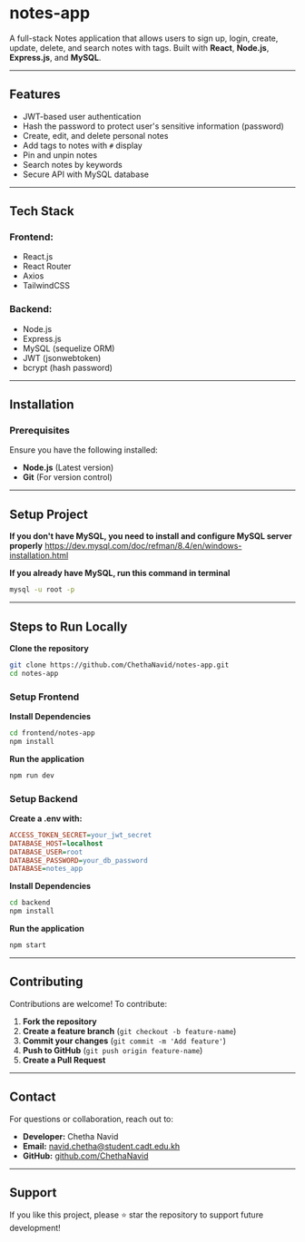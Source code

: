 # notes-app

A full-stack Notes application that allows users to sign up, login, create, update, delete, and search notes with tags. Built with **React**, **Node.js**, **Express.js**, and **MySQL**.

---

## Features

- JWT-based user authentication
- Hash the password to protect user's sensitive information (password)
- Create, edit, and delete personal notes
- Add tags to notes with `#` display
- Pin and unpin notes
- Search notes by keywords
- Secure API with MySQL database

---

## Tech Stack

### Frontend:
- React.js
- React Router
- Axios
- TailwindCSS

### Backend:
- Node.js
- Express.js
- MySQL (sequelize ORM)
- JWT (jsonwebtoken)
- bcrypt (hash password)

---

## Installation
### Prerequisites

Ensure you have the following installed:
- **Node.js** (Latest version)
- **Git** (For version control)

---

## Setup Project

**If you don't have MySQL, you need to install and configure MySQL server properly**
https://dev.mysql.com/doc/refman/8.4/en/windows-installation.html

**If you already have MySQL, run this command in terminal**
```bash
mysql -u root -p
```

---

## Steps to Run Locally

**Clone the repository** 
```bash
git clone https://github.com/ChethaNavid/notes-app.git
cd notes-app
```
### Setup Frontend
**Install Dependencies**
```bash
cd frontend/notes-app
npm install
```
**Run the application**
```bash
npm run dev
```
### Setup Backend
**Create a .env with:**
```ini
ACCESS_TOKEN_SECRET=your_jwt_secret
DATABASE_HOST=localhost
DATABASE_USER=root
DATABASE_PASSWORD=your_db_password
DATABASE=notes_app
```
**Install Dependencies**
```bash
cd backend
npm install
```
**Run the application**
```bash
npm start
```
---

## Contributing
Contributions are welcome! To contribute:
1. **Fork the repository**
2. **Create a feature branch** (`git checkout -b feature-name`)
3. **Commit your changes** (`git commit -m 'Add feature'`)
4. **Push to GitHub** (`git push origin feature-name`)
5. **Create a Pull Request**

---

## Contact
For questions or collaboration, reach out to:
- **Developer:** Chetha Navid
- **Email:** navid.chetha@student.cadt.edu.kh
- **GitHub:** [github.com/ChethaNavid](https://github.com/ChethaNavid)

---

## Support
If you like this project, please ⭐ star the repository to support future development!

